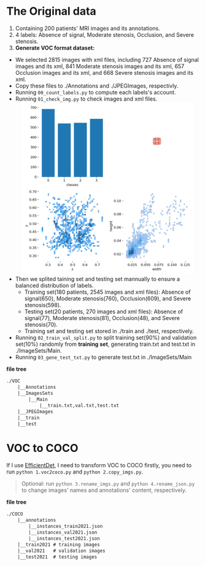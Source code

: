 # The Original data 
1. Containing 200 patients' MRI images and its annotations.
2. 4 labels: Absence of signal, Moderate stenosis, Occlusion, and Severe stenosis.
3. **Generate VOC format dataset:** 
  * We selected 2815 images with xml files, including 727 Absence of signal images and its xml, 841 Moderate stenosis images and its xml, 657 Occlusion images and its xml, and 668 Severe stenosis images and its xml.
  * Copy these files to ./Annotations and ./JPEGImages, respectivly. 
  * Running `00_count_labels.py` to compute each labels's account.
  * Running `01_check_img.py` to check images and xml files.
    <center><img src="./imgs/labels.jpg" width="450" height="450"></br></center>
  * Then we splited taining set and testing set mannually to ensure a balanced distribution of labels.
    * Training set(180 patients, 2545 images and xml files): Absence of signal(650), Moderate stenosis(760), Occlusion(609), and Severe stenosis(598).
    * Testing set(20 patients, 270 images and xml files): Absence of signal(77), Moderate stenosis(81), Occlusion(48), and Severe stenosis(70).
    * Training set and testing set stored in ./train and ./test, respectively.
  * Running `02_train_val_split.py` to split training set(90%) and validation set(10%) randomly from **training set**, generating train.txt and test.txt in ./ImageSets/Main.
  * Running `03_gene_test_txt.py` to generate test.txt in ./ImageSets/Main

**file tree**
```
./VOC
    |__Annotations
    |__ImagesSets
        |__Main
            |__train.txt,val.txt,test.txt
    |__JPEGImages
    |__train
    |__test
```

# VOC to COCO
If I use [EfficientDet](https://github.com/zylo117/Yet-Another-EfficientDet-Pytorch), I need to transform VOC to COCO firstly, you need to run `python 1.voc2coco.py` and `python 2.copy_imgs.py`.
> Optional: run `python 3.rename_imgs.py` and `python 4.rename_json.py` to change images' names and annotations' content, respectively.

**file tree**
```
./COCO
    |__annotations 
        |__instances_train2021.json
        |__instances_val2021.json
        |__instances_test2021.json
    |__train2021 # training images
    |__val2021   # validation images
    |__test2021  # testing images
```
